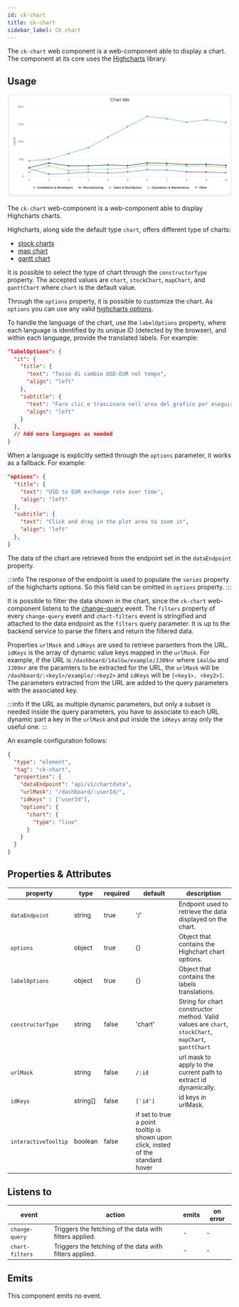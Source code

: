 ```yaml
---
id: ck-chart
title: ck-chart
sidebar_label: Ck chart
---
```




The `ck-chart` web component is a web-component able to display a chart. The component at its core uses the [Highcharts](https://www.highcharts.com/) library. 

## Usage

![ck-chart](../img/ck-chart.png)

The `ck-chart` web-component is a web-component able to display Highcharts charts.

Highcharts, along side the default type `chart`, offers different type of charts: 
- [stock charts](https://www.highcharts.com/docs/stock/getting-started-stock)
- [map chart](https://www.highcharts.com/docs/maps/getting-started)
- [gantt chart](https://www.highcharts.com/docs/gantt/getting-started-gantt) 

It is possible to select the type of chart through the `constructorType` property. The accepted values are `chart`, `stockChart`, `mapChart`, and `ganttChart` where `chart` is the default value.

Through the `options` property, it is possible to customize the chart. As `options` you can use any valid [highcharts options](https://api.highcharts.com/highcharts/).

To handle the language of the chart, use the `labelOptions` property, where each language is identified by its unique ID (detected by the browser), and within each language, provide the translated labels. For example:

```json
"labelOptions": {
  "it": {
    "title": {
      "text": "Tasso di cambio USD-EUR nel tempo",
      "align": "left"
    },
    "subtitle": {
      "text": "Fare clic e trascinare nell'area del grafico per eseguire lo zoom",
      "align": "left"
    }
  },
  // Add more languages as needed
}
```

When a language is explicitly setted through the `options` parameter, it works as a fallback. For example:

```json
"options": {
  "title": {
    "text": "USD to EUR exchange rate over time",
    "align": "left"
  },
  "subtitle": {
    "text": "Click and drag in the plot area to zoom in",
    "align": "left"
  },
}
```

The data of the chart are retrieved from the endpoint set in the `dataEndpoint` property. 

:::info
The response of the endpoint is used to populate the `series` property of the highcharts options. So this field can be omitted in `options` property. 
:::


It is possible to filter the data shown in the chart, since the `ck-chart` web-component listens to the [change-query](/microfrontend-composer/back-kit/70_events.md#change-query) event. The `filters` property of every `change-query` event and `chart-filters` event is stringified and attached to the data endpoint as the `filters` query parameter. It is up to the backend service to parse the filters and return the filtered data.

Properties `urlMask` and `idKeys` are used to retrieve paramters from the URL. `idKeys` is the array of dynamic value keys mapped in the `urlMask`. For example, if the URL is `/dashboard/14alGw/example/JJ09nr` where `14alGw` and `JJ09nr` are the paramters to be extracted for the URL, the `urlMask` will be `/dashboard/:<key1>/example/:<key2>` and `idKeys` will be `[<key1>, <key2>]`. The parameters extracted from the URL are added to the query parameters with the associated key. 

:::info
If the URL as multiple dynamic parameters, but only a subset is needed inside the query parameters, you have to associate to each URL dynamic part a key in the `urlMask` and put inside the `idKeys` array only the useful one.
:::

An example configuration follows: 

```json
{
  "type": "element",
  "tag": "ck-chart",
  "properties": {
    "dataEndpoint": "api/v1/chartdata",
    "urlMask": "/dashboard/:userId/",
    "idKeys" : ["userId"],
    "options": {
      "chart": {
        "type": "line"
      }
    }
  }
}
```

## Properties & Attributes

| property | type | required | default | description |
|----------|------|----------|---------|-------------|
|`dataEndpoint`| string | true | '/' | Endpoint used to retrieve the data displayed on the chart. |
|`options`| object | true | {} | Object that contains the Highchart chart options. |
|`labelOptions`| object | true | {} | Object that contains the labels translations. |
|`constructorType`| string | false | 'chart' |String for chart constructor method. Valid values are `chart`, `stockChart`, `mapChart`, `ganttChart`|
|`urlMask`| string | false |`/:id` | url mask to apply to the current path to extract id dynamically. |
|`idKeys`| string[] | false |`['id']` | id keys in urlMask. |
|`interactiveTooltip`| boolean | false | if set to true a point tooltip is shown upon click, insted of the standard hover | 


## Listens to

| event | action | emits | on error |
|-------|--------|-------|----------|
|`change-query`| Triggers the fetching of the data with filters applied. | - | - |
|`chart-filters`| Triggers the fetching of the data with filters applied. | - | - |

## Emits

This component emits no event.
